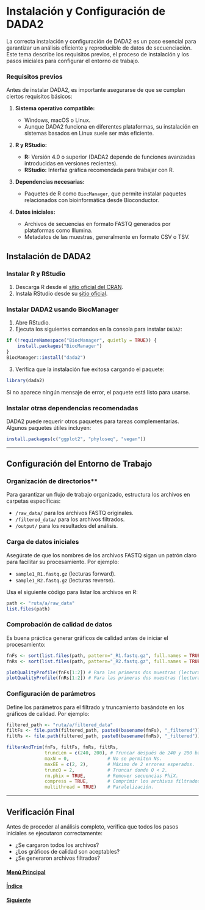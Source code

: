 # Instalación y Configuración de DADA2

La correcta instalación y configuración de DADA2 es un paso esencial para garantizar un análisis eficiente y reproducible de datos de secuenciación. Este tema describe los requisitos previos, el proceso de instalación y los pasos iniciales para configurar el entorno de trabajo.  


### Requisitos previos

Antes de instalar DADA2, es importante asegurarse de que se cumplan ciertos requisitos básicos:  

1. **Sistema operativo compatible:**  
   - Windows, macOS o Linux.  
   - Aunque DADA2 funciona en diferentes plataformas, su instalación en sistemas basados en Linux suele ser más eficiente.  

2. **R y RStudio:**  
   - **R:** Versión 4.0 o superior (DADA2 depende de funciones avanzadas introducidas en versiones recientes).  
   - **RStudio:** Interfaz gráfica recomendada para trabajar con R.  

3. **Dependencias necesarias:**  
   - Paquetes de R como `BiocManager`, que permite instalar paquetes relacionados con bioinformática desde Bioconductor.  

4. **Datos iniciales:**  
   - Archivos de secuencias en formato FASTQ generados por plataformas como Illumina.  
   - Metadatos de las muestras, generalmente en formato CSV o TSV.  


##  Instalación de DADA2

### Instalar R y RStudio
1. Descarga R desde el [sitio oficial del CRAN](https://cran.r-project.org/).  
2. Instala RStudio desde su [sitio oficial](https://posit.co/download/rstudio-desktop/).  

### Instalar DADA2 usando BiocManager  
1. Abre RStudio.  
2. Ejecuta los siguientes comandos en la consola para instalar `DADA2`:  

```R
if (!requireNamespace("BiocManager", quietly = TRUE)) {
    install.packages("BiocManager")
}
BiocManager::install("dada2")
```

3. Verifica que la instalación fue exitosa cargando el paquete:  

```R
library(dada2)
```

Si no aparece ningún mensaje de error, el paquete está listo para usarse.  

### Instalar otras dependencias recomendadas
DADA2 puede requerir otros paquetes para tareas complementarias. Algunos paquetes útiles incluyen:  

```R
install.packages(c("ggplot2", "phyloseq", "vegan"))
```

---

## Configuración del Entorno de Trabajo 

### Organización de directorios**  
Para garantizar un flujo de trabajo organizado, estructura los archivos en carpetas específicas:  
- `/raw_data/` para los archivos FASTQ originales.  
- `/filtered_data/` para los archivos filtrados.  
- `/output/` para los resultados del análisis.  

### Carga de datos iniciales
Asegúrate de que los nombres de los archivos FASTQ sigan un patrón claro para facilitar su procesamiento. Por ejemplo:  
- `sample1_R1.fastq.gz` (lecturas forward).  
- `sample1_R2.fastq.gz` (lecturas reverse).  

Usa el siguiente código para listar los archivos en R:  

```R
path <- "ruta/a/raw_data"
list.files(path)
```

### Comprobación de calidad de datos
Es buena práctica generar gráficos de calidad antes de iniciar el procesamiento:  

```R
fnFs <- sort(list.files(path, pattern="_R1.fastq.gz", full.names = TRUE))
fnRs <- sort(list.files(path, pattern="_R2.fastq.gz", full.names = TRUE))

plotQualityProfile(fnFs[1:2]) # Para las primeras dos muestras (lecturas forward).
plotQualityProfile(fnRs[1:2]) # Para las primeras dos muestras (lecturas reverse).
```

### Configuración de parámetros
Define los parámetros para el filtrado y truncamiento basándote en los gráficos de calidad. Por ejemplo:  

```R
filtered_path <- "ruta/a/filtered_data"
filtFs <- file.path(filtered_path, paste0(basename(fnFs), "_filtered"))
filtRs <- file.path(filtered_path, paste0(basename(fnRs), "_filtered"))

filterAndTrim(fnFs, filtFs, fnRs, filtRs,
              truncLen = c(240, 200), # Truncar después de 240 y 200 bases.
              maxN = 0,              # No se permiten Ns.
              maxEE = c(2, 2),       # Máximo de 2 errores esperados.
              truncQ = 2,            # Truncar donde Q < 2.
              rm.phix = TRUE,        # Remover secuencias PhiX.
              compress = TRUE,       # Comprimir los archivos filtrados.
              multithread = TRUE)    # Paralelización.
```

---

## Verificación Final
Antes de proceder al análisis completo, verifica que todos los pasos iniciales se ejecutaron correctamente:  
- ¿Se cargaron todos los archivos?  
- ¿Los gráficos de calidad son aceptables?  
- ¿Se generaron archivos filtrados?  

#### [Menú Principal](../../index.md)
#### [Índice](./index.md)
#### [Siguiente](./04_pipelineDADA2.md)